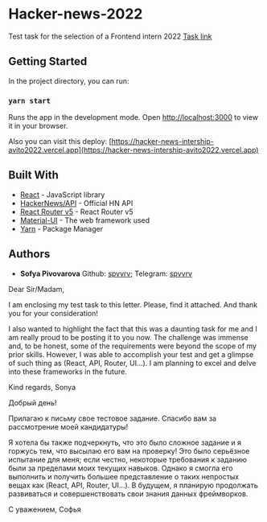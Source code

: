 # Hacker-news-2022

Test task for the selection of a Frontend intern 2022
[Task link](https://github.com/avito-tech/internship_frontend_2022)

## Getting Started

In the project directory, you can run:

### `yarn start`

Runs the app in the development mode.
Open [http://localhost:3000](http://localhost:3000) to view it in your browser.

Also you can visit this deploy: [https://hacker-news-intership-avito2022.vercel.app](https://hacker-news-intership-avito2022.vercel.app)

## Built With

- [React](https://github.com/HackerNews/API) - JavaScript library
- [HackerNews/API](https://github.com/HackerNews/API) - Official HN API
- [React Router v5](https://github.com/remix-run/react-router/releases/tag/v5.0.0) - React Router v5
- [Material-UI](https://mui.com/) - The web framework used
- [Yarn](https://yarnpkg.com/) - Package Manager

## Authors

- **Sofya Pivovarova**
  Github: [spvvrv](https://github.com/spvvrv);
  Telegram: [spvvrv](https://t.me/spvvrv)

Dear Sir/Madam,

I am enclosing my test task to this letter. Please, find it attached. And thank you for your consideration!

I also wanted to highlight the fact that this was a daunting task for me and I am really proud to be posting it to you now. The challenge was immense and, to be honest, some of the requirements were beyond the scope of my prior skills. However, I was able to accomplish your test and get a glimpse of such thing as (React, API, Router, UI...). I am planning to excel and delve into these frameworks in the future.

Kind regards,
Sonya

Добрый день!

Прилагаю к письму свое тестовое задание. Спасибо вам за рассмотрение моей кандидатуры!

Я хотела бы также подчеркнуть, что это было сложное задание и я горжусь тем, что высылаю его вам на проверку! Это было серьёзное испытание для меня; если честно, некоторые требования к заданию были за пределами моих текущих навыков. Однако я смогла его выполнить и получить большее представление о таких непростых вещах как (React, API, Router, UI...). В будущем, я планирую продолжать развиваться и совершенствовать свои знания данных фреймворков.

С уважением,
Софья
